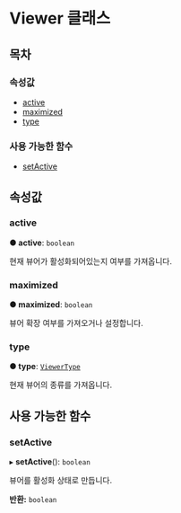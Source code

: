 # Viewer 클래스

## 목차

### 속성값

* [active](https://github.com/AffectScript/affectscript-docs/tree/cc53997f0c2a35c1b6f4a951793e20fd7136e52a/javascript-api/after-effects-api/after-effects-api/viewer-class.md#active)
* [maximized](https://github.com/AffectScript/affectscript-docs/tree/cc53997f0c2a35c1b6f4a951793e20fd7136e52a/javascript-api/after-effects-api/after-effects-api/viewer-class.md#maximized)
* [type](https://github.com/AffectScript/affectscript-docs/tree/cc53997f0c2a35c1b6f4a951793e20fd7136e52a/javascript-api/after-effects-api/after-effects-api/viewer-class.md#type)

### 사용 가능한 함수

* [setActive](https://github.com/AffectScript/affectscript-docs/tree/cc53997f0c2a35c1b6f4a951793e20fd7136e52a/javascript-api/after-effects-api/after-effects-api/viewer-class.md#setactive)

## 속성값

### active  <a id="active"></a>

**● active**: `boolean`

현재 뷰어가 활성화되어있는지 여부를 가져옵니다.

### maximized  <a id="maximized"></a>

**● maximized**: `boolean`

뷰어 확장 여부를 가져오거나 설정합니다.

### type  <a id="type"></a>

**● type**: [`ViewerType`](https://github.com/AffectScript/affectscript-docs/tree/306de14a6253b187416c39813dcd85cd8989dc14/javascript-api/api/etc/enums/_affectscript_.affectscriptapi.viewertype.md)

현재 뷰어의 종류를 가져옵니다.

## 사용 가능한 함수

### setActive  <a id="setactive"></a>

▸ **setActive**\(\): `boolean`

뷰어를 활성화 상태로 만듭니다.

**반환:** `boolean`

